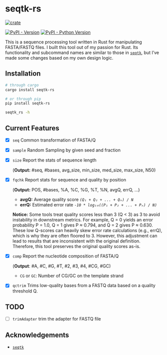# seqtk-rs
[![crate](https://img.shields.io/crates/v/seqtk-rs.svg)](https://crates.io/crates/seqtk-rs)

[![PyPI - Version](https://img.shields.io/pypi/v/seqtk-rs.svg)](https://pypi.org/project/seqtk-rs)
[![PyPI - Python Version](https://img.shields.io/pypi/pyversions/seqtk-rs.svg)](https://pypi.org/project/seqtk-rs)

This is a sequence processing tool written in Rust for manipulating FASTA/FASTQ files. I built this tool out of my passion for Rust. Its functionality and subcommand names are similar to those in [`seqtk`](https://github.com/lh3/seqtk), but I’ve made some changes based on my own design logic. 

<!-- ⚠️ **Notice:** This project was previously paused but is now being actively resumed. The first release is expected by the end of June or early July 2025. -->

## Installation
```sh
# through cargo
cargo install seqtk-rs

# or through pip
pip install seqtk-rs

seqtk_rs -h
```

## Current Features
- [x] `seq`     Common transformation of FASTA/Q
                
- [x] `sample`  Random Sampling by given seed and fraction

- [x] `size`    Report the stats of sequence length 
  
    (**Output:** #seq, #bases, avg_size, min_size, med_size, max_size, N50)


- [x] `fqchk`   Report stats for sequence and quality by position
  
    (**Output:** POS, #bases, %A, %C, %G, %T, %N, avgQ, errQ, ...)
    - **avgQ:** Average quality score *`(Q₁ + Q₂ + ... + Qₙ) / N`*
    - **errQ:** Estimated error rate *`-10 * log₁₀((P₁ + P₂ + ... + Pₙ) / N)`*

    **Notice:** Some tools treat quality scores less than 3 (Q < 3) as 3 to avoid instability in downstream metrics. For example, Q = 0 yields an error probability P = 1.0, Q = 1 gives P ≈ 0.794, and Q = 2 gives P ≈ 0.630. These low Q-scores can heavily skew error rate calculations (e.g., errQ), which is why they are often floored to 3. However, this adjustment can lead to results that are inconsistent with the original definition. Therefore, this tool preserves the original quality scores as-is.
  
- [x] `comp`    Report the nucleotide composition of FASTA/Q 
    
    (**Output**: #A, #C, #G, #T, #2, #3, #4, #CG, #GC)

    - `CG` or `GC`: Number of CG/GC on the template strand

- [x] `qctrim`    Trims low-quality bases from a FASTQ data based on a quality threshold Q.
    

## TODO
- [ ] `trimAdapter` trim the adapter for FASTQ file 


## Acknowledgements
- [`seqtk`](https://github.com/lh3/seqtk)